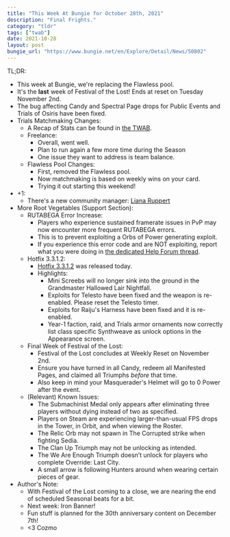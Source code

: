 ```yaml
---
title: "This Week At Bungie for October 28th, 2021"
description: "Final Frights."
category: "tldr"
tags: ["twab"]
date: 2021-10-28
layout: post
bungie_url: "https://www.bungie.net/en/Explore/Detail/News/50802"
---
```

TL;DR:
- This week at Bungie, we're replacing the Flawless pool.
- It's the **last** week of Festival of the Lost! Ends at reset on Tuesday November 2nd.
- The bug affecting Candy and Spectral Page drops for Public Events and Trials of Osiris have been fixed.
- Trials Matchmaking Changes:
    - A Recap of Stats can be found in [the TWAB](https://www.bungie.net/en/Explore/Detail/News/50802).
    - Freelance:
        - Overall, went well.
        - Plan to run again a few more time during the Season
        - One issue they want to address is team balance.
    - Flawless Pool Changes:
        - First, removed the Flawless pool.
        - Now matchmaking is based on weekly wins on your card.
        - Trying it out starting this weekend!
- +1:
    - There's a new community manager: [Liana Ruppert](https://twitter.com/DirtyEffinHippy)
- More Root Vegetables (Support Section):
    - RUTABEGA Error Increase:
        - Players who experience sustained framerate issues in PvP may now encounter more frequent RUTABEGA errors.
        - This is to prevent exploiting a Orbs of Power generating exploit.
        - If you experience this error code and are NOT exploiting, report what you were doing in [the dedicated Help Forum thread](https://www.bungie.net/en/Forums/Post/259936661?sort=0&page=0).
    - Hotfix 3.3.1.2:
        - [Hotfix 3.3.1.2](https://www.bungie.net/en/Explore/Detail/News/50806) was released today.
        - Highlights:
            - Mini Screebs will no longer sink into the ground in the Grandmaster Hallowed Lair Nightfall.
            - Exploits for Telesto have been fixed and the weapon is re-enabled. Please reset the Telesto timer.
            - Exploits for Raiju's Harness have been fixed and it is re-enabled.
            - Year-1 faction, raid, and Trials armor ornaments now correctly list class specific Synthweave as unlock options in the Appearance screen.
    - Final Week of Festival of the Lost:
        - Festival of the Lost concludes at Weekly Reset on November 2nd.
        - Ensure you have turned in all Candy, redeem all Manifested Pages, and claimed all Triumphs *before* that time.
        - Also keep in mind your Masquerader's Helmet will go to 0 Power after the event.
    - (Relevant) Known Issues:
        - The Submachinist Medal only appears after eliminating three players without dying instead of two as specified.
        - Players on Steam are experiencing larger-than-usual FPS drops in the Tower, in Orbit, and when viewing the Roster.
        - The Relic Orb may not spawn in The Corrupted strike when fighting Sedia.
        - The Clan Up Triumph may not be unlocking as intended.
        - The We Are Enough Triumph doesn’t unlock for players who complete Override: Last City.
        - A small arrow is following Hunters around when wearing certain pieces of gear.
- Author's Note:
    - With Festival of the Lost coming to a close, we are nearing the end of scheduled Seasonal beats for a bit.
    - Next week: Iron Banner!
    - Fun stuff is planned for the 30th anniversary content on December 7th!
    - <3 Cozmo